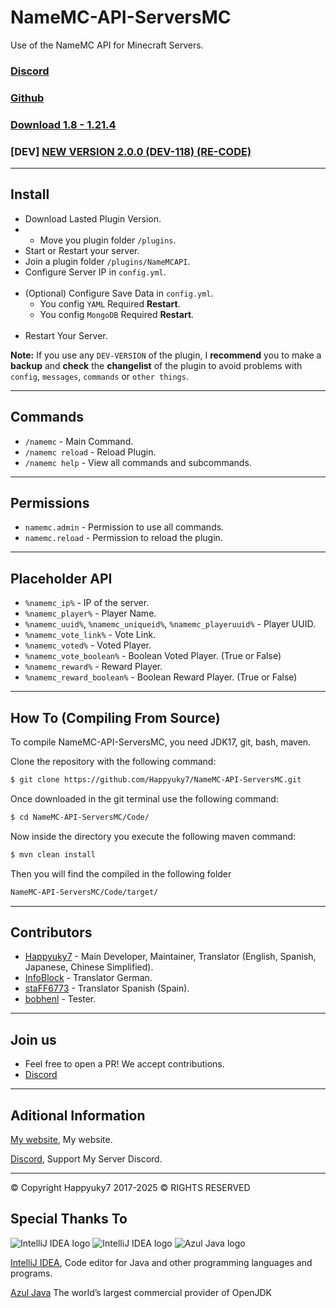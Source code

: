# NameMC-API-ServersMC

Use of the NameMC API for Minecraft Servers.

### [Discord](https://discord.gg/3EebYUyeUX)
### [Github](https://github.com/Happyuky7/NameMC-API-ServersMC/)
### [Download 1.8 - 1.21.4](https://github.com/Happyuky7/NameMC-API-ServersMC/releases)

### [DEV] [NEW VERSION 2.0.0 (DEV-118) (RE-CODE)](https://github.com/Happyuky7/NameMC-API-ServersMC/releases/tag/2.0.0-DEV-118)

---

## Install 

- Download Lasted Plugin Version.
- - Move you plugin folder `/plugins`.
- Start or Restart your server.
- Join a plugin folder `/plugins/NameMCAPI`.
- Configure Server IP in `config.yml`.
<br></br>
- (Optional) Configure Save Data in `config.yml`.
  - You config `YAML` Required **Restart**.
  - You config `MongoDB` Required **Restart**.
<br></br>
- Restart Your Server.

**Note:** If you use any `DEV-VERSION` of the plugin, 
I **recommend** you to make a **backup** and **check** the **changelist** of 
the plugin to avoid problems with `config`, `messages`, `commands` or `other things`.

---

## Commands

- `/namemc` - Main Command.
- `/namemc reload` - Reload Plugin.
- `/namemc help` - View all commands and subcommands.

---

## Permissions

- `namemc.admin` - Permission to use all commands.
- `namemc.reload` - Permission to reload the plugin.

---

## Placeholder API

- `%namemc_ip%` - IP of the server.
- `%namemc_player%` - Player Name.
- `%namemc_uuid%`, `%namemc_uniqueid%`, `%namemc_playeruuid%` - Player UUID.
- `%namemc_vote_link%` - Vote Link.
- `%namemc_voted%` - Voted Player.
- `%namemc_vote_boolean%` - Boolean Voted Player. (True or False)
- `%namemc_reward%` - Reward Player.
- `%namemc_reward_boolean%` - Boolean Reward Player. (True or False)

---

## How To (Compiling From Source)

To compile NameMC-API-ServersMC, you need JDK17, git, bash, maven.

Clone the repository with the following command:
```bash
$ git clone https://github.com/Happyuky7/NameMC-API-ServersMC.git
```

Once downloaded in the git terminal use the following command:

```bash
$ cd NameMC-API-ServersMC/Code/
```

Now inside the directory you execute the following maven command:

```bash
$ mvn clean install
```

Then you will find the compiled in the following folder

```bash
NameMC-API-ServersMC/Code/target/
```

---

## Contributors

- [Happyuky7](https://github.com/Happyuky7) - Main Developer, Maintainer, Translator (English, Spanish, Japanese, Chinese Simplified).
- [InfoBlock](https://github.com/InfoBlock) - Translator German.
- [staFF6773](https://github.com/staFF6773) - Translator Spanish (Spain).
- [bobhenl](https://github.com/bobhenl) - Tester.

---

## Join us

* Feel free to open a PR! We accept contributions.
* [Discord](https://discord.gg/3EebYUyeUX)

---

## Aditional Information

[My website](https://happy7.xyz), My website.

[Discord](https://discord.gg/3EebYUyeUX), Support My Server Discord.


---

© Copyright Happyuky7 2017-2025 ©
RIGHTS RESERVED

## Special Thanks To

![IntelliJ IDEA logo](https://resources.jetbrains.com/storage/products/company/brand/logos/IntelliJ_IDEA_icon.png?size=100px)
![IntelliJ IDEA logo](https://resources.jetbrains.com/storage/products/company/brand/logos/IntelliJ_IDEA.png)
![Azul Java logo](https://www.azul.com/wp-content/themes/azul/dist/img/logo.svg)

[IntelliJ IDEA](https://www.jetbrains.com/idea/), Code editor for Java and other programming languages and programs.

[Azul Java](https://www.azul.com/) The world’s largest commercial provider of OpenJDK
